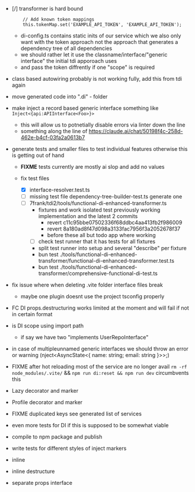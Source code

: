 - [/] transformer is hard bound

  ```tỳpescript
      // Add known token mappings
      this.tokenMap.set('EXAMPLE_API_TOKEN', 'EXAMPLE_API_TOKEN');

  ```

  - di-config.ts contains static inits of our service which we also only want with the token approach not the approach that generates a dependency tree of all dependencies
  - we should rather let it use the classname/interface/"generic interface" the initial tdi apporoach uses
  - and pass the token diffrently if one "scope" is required

- class based autowiring probably is not working fully, add this from tdi again
- move generated code into ".di" - folder
- make inject a record based generic interface something like `Inject<{api:APIInterface<Foo>}>`
  - this will allow us to potnetially disable errors via linter down the line
  - something along the line of https://claude.ai/chat/50198f4c-258d-462e-b4cf-03fa2a0613b7
- generate tests and smaller files to test individual features otherwise this is getting out of hand

  - **FIXME** tests currently are mostly ai slop and add no values

  - fix test files
    - [x] interface-resolver.test.ts
    - [ ] missing test file dependency-tree-builder-test.ts generate one
    - [ ] 7frank/tdi2/tools/functional-di-enhanced-transformer.ts
      - fixtures and work isolated test previously working implementation and the latest 2 commits
        - revert c11c95bbe07502336f68ddbc4aa413fb2f986009
        - revert 8a180ad8f47d098a3133fac7956f3a2052678f37
        - before these all but todo app where working
      - [ ] check test runner that it has tests for all fixtures
      - split test runner into setup and several "describe" per fixture
      - bun test ./tools/functional-di-enhanced-transformer/functional-di-enhanced-transformer.test.ts
      - bun test ./tools/functional-di-enhanced-transformer/comprehensive-functional-di-test.ts

- fix issue where when deleting .vite folder interface files break
  - maybe one plugin doesnt use the project tsconfig properly
- FC DI props.destructuring works limited at the moment and will fail if not in certain format
- is DI scope using import path
  - if say we have two "implements UserRepoInterface"
- in case of multipleunnamed generic interfaces we should throw an error or warning (nject<AsyncState<{ name: string; email: string }>>;)
- FIXME after hot reloading most of the service are no longer avail `rm -rf node_modules/.vite/` && `npm run di:reset && npm run dev` circumbvents this
- Lazy decorator and marker
- Profile decorator and marker
- FIXME duplicated keys see generated list of services
- even more tests for DI if this is supposed to be somewhat viable
- compile to npm package and publish
- write tests for different styles of inject markers
- inline
- inline destructure
- separate props interface
